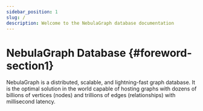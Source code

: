 ```yaml
---
sidebar_position: 1
slug: /
description: Welcome to the NebulaGraph database documentation
---
```


# NebulaGraph Database {#foreword-section1}

NebulaGraph is a distributed, scalable, and lightning-fast graph database. It is the optimal solution in the world capable of hosting graphs with dozens of billions of vertices (nodes) and trillions of edges (relationships) with millisecond latency.
